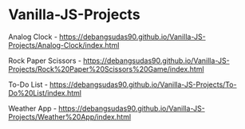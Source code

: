 # Vanilla-JS-Projects

Analog Clock - https://debangsudas90.github.io/Vanilla-JS-Projects/Analog-Clock/index.html

Rock Paper Scissors - https://debangsudas90.github.io/Vanilla-JS-Projects/Rock%20Paper%20Scissors%20Game/index.html

To-Do List - https://debangsudas90.github.io/Vanilla-JS-Projects/To-Do%20List/index.html

Weather App -  https://debangsudas90.github.io/Vanilla-JS-Projects/Weather%20App/index.html
